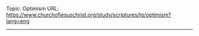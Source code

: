 Topic: Optimism
URL: https://www.churchofjesuschrist.org/study/scriptures/tg/optimism?lang=eng

---

